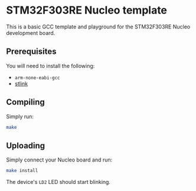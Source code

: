 STM32F303RE Nucleo template
===========================

This is a basic GCC template and playground for the STM32F303RE Nucleo
development board.

Prerequisites
-------------
You will need to install the following:
* `arm-none-eabi-gcc`
* [stlink](https://github.com/texane/stlink)

Compiling
---------
Simply run:

```bash
make
```

Uploading
---------
Simply connect your Nucleo board and run:

```bash
make install
```

The device's `LD2` LED should start blinking.
